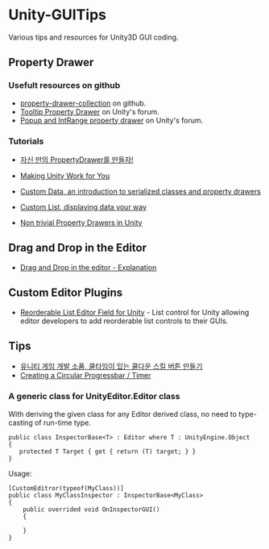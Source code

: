Unity-GUITips
=============

Various tips and resources for Unity3D GUI coding.



Property Drawer
---------------

### Usefult resources on github

* [property-drawer-collection](https://github.com/anchan828/property-drawer-collection) on github.
* [Tooltip Property Drawer](http://forum.unity3d.com/threads/211461-Tooltips-Property-Drawer) on Unity's forum.
* [Popup and IntRange property drawer](http://forum.unity3d.com/threads/150337-PropertyDrawers-for-easy-Inspector-customization/page2) on Unity's forum.


### Tutorials

* [자신 만의 PropertyDrawer를 만들자!](http://qiita.com/kyusyukeigo/items/8be4cdef97496a68a39d)
* [Making Unity Work for You](http://angrytroglodyte.net/home/index.php/how-we-do-it/tech-blog/75-making-unity-work-for-you)
* [Custom Data, an introduction to serialized classes and property drawers](http://catlikecoding.com/unity/tutorials/editor/custom-data/)
* [Custom List, displaying data your way](http://catlikecoding.com/unity/tutorials/editor/custom-list/)

* [Non trivial Property Drawers in Unity](http://gamenotgame.blogspot.kr/2013/12/non-trivial-property-drawers-in-unity.html)



Drag and Drop in the Editor
---------------------------

* [Drag and Drop in the editor - Explanation](http://forum.unity3d.com/threads/223242-Drag-and-Drop-in-the-editor-Explanation)


Custom Editor Plugins
---------------------

* [Reorderable List Editor Field for Unity](https://bitbucket.org/rotorz/reorderable-list-editor-field-for-unity) - List control for Unity allowing editor developers to add reorderable list controls to their GUIs.




Tips
----


* [유니티 게임 개발 소품, 쿨타임이 있는 쿨다운 스킬 버튼 만들기](http://hompy.info/660)
* [Creating a Circular Progressbar / Timer](http://answers.unity3d.com/questions/14770/creating-a-circular-progressbar-timer.html)


### A generic class for UnityEditor.Editor class

With deriving the given class for any Editor derived class, no need to type-casting of run-time type.

	public class InspectorBase<T> : Editor where T : UnityEngine.Object
	{
	   protected T Target { get { return (T) target; } }
	}


Usage:

	[CustomEditror(typeof(MyClass))]
	public class MyClassInspector : InspectorBase<MyClass>
	{
		public overrided void OnInspectorGUI()
		{

		}
	}
